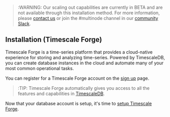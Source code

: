 >:WARNING: Our scaling out capabilities are currently in BETA and
are not available through this installation method. For more information,
please [contact us][contact] or join the #multinode channel in our 
[community Slack][slack].

## Installation (Timescale Forge) [](installation-timescale-forge)

Timescale Forge is a time-series platform that provides
a cloud-native experience for storing and analyzing time-series.
Powered by TimescaleDB, you can create database instances in the cloud
and automate many of your most common operational tasks.

You can register for a Timescale Forge account on the
[sign up][sign-up] page.

>:TIP: Timescale Forge automatically gives you access to all the features
and capabilities in [TimescaleDB][timescale-features].

Now that your database account is setup, it's time to
[setup Timescale Forge][timescale-forge-setup].

[sign-up]: https://forge.timescale.com
[timescale-features]: https://www.timescale.com/products
[timescale-forge-setup]: /getting-started/exploring-forge
[contact]: https://www.timescale.com/contact
[slack]: https://slack.timescale.com/
